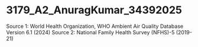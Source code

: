 # 3179_A2_AnuragKumar_34392025
Source 1: World Health Organization, WHO Ambient Air Quality Database Version 6.1 (2024)
Source 2: National Family Health Survey (NFHS)-5 (2019-21)